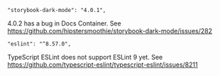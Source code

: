 ```
"storybook-dark-mode": "4.0.1",
```

4.0.2 has a bug in Docs Container.
See https://github.com/hipstersmoothie/storybook-dark-mode/issues/282

```
"eslint": "^8.57.0",
```

TypeScript ESLint does not support ESLint 9 yet.
See https://github.com/typescript-eslint/typescript-eslint/issues/8211
